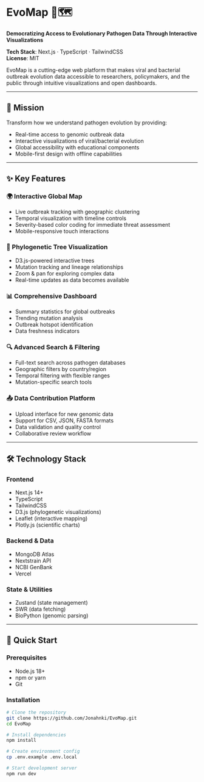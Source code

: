 # EvoMap 🧬🗺️

**Democratizing Access to Evolutionary Pathogen Data Through Interactive Visualizations**

**Tech Stack**: Next.js · TypeScript · TailwindCSS  
**License**: MIT

EvoMap is a cutting-edge web platform that makes viral and bacterial outbreak evolution data accessible to researchers, policymakers, and the public through intuitive visualizations and open dashboards.

---

## 🎯 Mission

Transform how we understand pathogen evolution by providing:

- Real-time access to genomic outbreak data  
- Interactive visualizations of viral/bacterial evolution  
- Global accessibility with educational components  
- Mobile-first design with offline capabilities

---

## ✨ Key Features

### 🌍 Interactive Global Map

- Live outbreak tracking with geographic clustering  
- Temporal visualization with timeline controls  
- Severity-based color coding for immediate threat assessment  
- Mobile-responsive touch interactions  

### 🌳 Phylogenetic Tree Visualization

- D3.js-powered interactive trees  
- Mutation tracking and lineage relationships  
- Zoom & pan for exploring complex data  
- Real-time updates as data becomes available  

### 📊 Comprehensive Dashboard

- Summary statistics for global outbreaks  
- Trending mutation analysis  
- Outbreak hotspot identification  
- Data freshness indicators  

### 🔍 Advanced Search & Filtering

- Full-text search across pathogen databases  
- Geographic filters by country/region  
- Temporal filtering with flexible ranges  
- Mutation-specific search tools  

### 📤 Data Contribution Platform

- Upload interface for new genomic data  
- Support for CSV, JSON, FASTA formats  
- Data validation and quality control  
- Collaborative review workflow  

---

## 🛠️ Technology Stack

### Frontend
- Next.js 14+  
- TypeScript  
- TailwindCSS  
- D3.js (phylogenetic visualizations)  
- Leaflet (interactive mapping)  
- Plotly.js (scientific charts)

### Backend & Data
- MongoDB Atlas  
- Nextstrain API  
- NCBI GenBank  
- Vercel

### State & Utilities
- Zustand (state management)  
- SWR (data fetching)  
- BioPython (genomic parsing)

---

## 🚀 Quick Start

### Prerequisites

- Node.js 18+  
- npm or yarn  
- Git

### Installation

```bash
# Clone the repository
git clone https://github.com/Jonahnki/EvoMap.git
cd EvoMap

# Install dependencies
npm install

# Create environment config
cp .env.example .env.local

# Start development server
npm run dev
